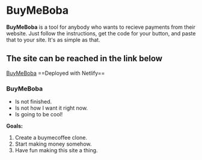 # BuyMeBoba

**BuyMeBoba** is a tool for anybody who wants to recieve payments from their website. Just follow the instructions, get the code for your button, and paste that to your site. It's as simple as that.

## The site can be reached in the link below
[BuyMeBoba](https://buymeboba.netlify.app/)
==Deployed with Netlify==

### BuyMeBoba
+ Is not finished.
+ Is not how I want it right now.
+ Is going to be cool!

**Goals:**
1. Create a buymecoffee clone.
2. Start making money somehow.
3. Have fun making this site a thing.